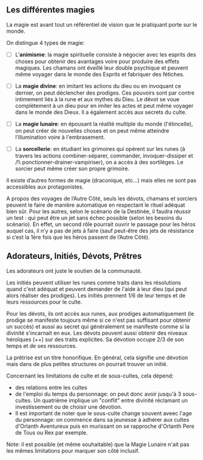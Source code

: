 ## Les différentes magies

La magie est avant tout un référentiel de vision que le pratiquant porte sur le monde. 

On distingue 4 types de magie: 

- [ ] L’**animisme**: la magie spirituelle consiste à négocier avec les esprits des choses pour obtenir des avantages voire pour produire des effets magiques. Les chamans ont éveillé leur double psychique et peuvent même voyager dans le monde des Esprits et fabriquer des fétiches. 

- [ ] La **magie divine**: en imitant les actions du dieu ou en invoquant ce dernier, on peut déclencher des prodiges. Ces pouvoirs sont par contre intimement liés à la rune et aux mythes du Dieu. Le dévot se voue complètement à un dieu pour en imiter les actes et peut même voyager dans le monde des Dieux. Il a également accès aux secrets du culte. 

- [ ] La **magie lunaire**: en épousant la réalité multiple du monde (l'étincelle), on peut créer de nouvelles choses et on peut même atteindre l’illumination voire à l'embrasement. 

- [ ] La **sorcellerie**: en étudiant les grimoires qui opèrent sur les runes (à travers les actions combiner-séparer, commander, invoquer-dissiper et /!\ ponctionner-drainer-vampiriser), on a accès à des sortilèges. Le sorcier peut même créer son propre grimoire.

Il existe d’autres formes de magie (draconique, etc…) mais elles ne sont pas accessibles aux protagonistes.   

A propos des voyages de l’Autre Côté, seuls les dévots, chamans et sorciers peuvent le faire de manière automatique en respectant le rituel adéquat bien sûr. Pour les autres, selon le scénario de la Destinée, il faudra réussir un test : qui peut être un jet sans échec possible (selon les besoins du scénario). En effet, un second rôle pourrait ouvrir le passage pour les héros auquel cas, il n’y a pas de jets à faire (sauf peut-être des jets de résistance si c’est la 1ère fois que les héros passent de l’Autre Côté). 

## Adorateurs, Initiés, Dévots, Prêtres

Les adorateurs ont juste le soutien de la communauté.

Les initiés peuvent utiliser les runes comme traits dans les résolutions quand c'est adéquat et peuvent demander de l'aide à leur dieu (qui peut alors réaliser des prodiges). Les initiés prennent 1/6 de leur temps et de leurs ressources pour le culte.

Pour les dévots, ils ont accès aux runes, aux prodiges automatiquement (le prodige se manifeste toujours même si ce n'est pas suffisant pour obtenir un succès) et aussi au secret qui généralement se manifeste comme si la divinité s'incarnait en eux. Les dévots peuvent aussi obtenir des niveaux héroïques (++) sur des traits explicites. Sa dévotion occupe 2/3 de son temps et de ses ressources. 

La prêtrise est un titre honorifique. En général, cela signifie une dévotion mais dans de plus petites structures on pourrait trouver un initié. 

Concernant les limitations de culte et de sous-cultes, cela dépend: 
* des relations entre les cultes
* de l'emploi du temps du personnage: on peut donc avoir jusqu'à 3 sous-cultes. Un quatrième implique un "conflit" entre divinité réclamant un investissement ou de choisir une dévotion. 
* Il est important de noter que le sous-culte change souvent aveec l'age du personnage: on commence dans sa jeunesse à adhérer aux cultes d'Orlanth Aventureux puis en murissant on se rapproche d'Orlanth Pere de Tous ou Rex par exemple. 

Note: il est possible (et même souhaitable) que la Magie Lunaire n'ait pas les mêmes limitations pour marquer son côté inclusif. 